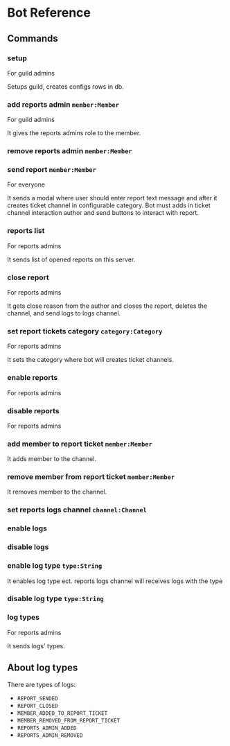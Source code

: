 # Bot Reference

## Commands

### setup

For guild admins

Setups guild, creates configs rows in db.

### add reports admin `member:Member`

For guild admins

It gives the reports admins role to the member.

### remove reports admin `member:Member`

### send report `member:Member`

For everyone

It sends a modal where user should enter report text message and after it creates ticket channel in configurable category. Bot must adds in ticket channel interaction author and send buttons to interact with report.

### reports list

For reports admins

It sends list of opened reports on this server.

### close report

For reports admins

It gets close reason from the author and closes the report, deletes the channel, and send logs to logs channel.

### set report tickets category `category:Category`

For reports admins

It sets the category where bot will creates ticket channels.

### enable reports

For reports admins

### disable reports

For reports admins

### add member to report ticket `member:Member`

It adds member to the channel.

### remove member from report ticket `member:Member`

It removes member to the channel.

### set reports logs channel `channel:Channel`

### enable logs

### disable logs

### enable log type `type:String`

It enables log type ect. reports logs channel will receives logs with the type

### disable log type `type:String`

### log types

For reports admins

It sends logs' types.

## About log types

There are types of logs:

- `REPORT_SENDED`
- `REPORT_CLOSED`
- `MEMBER_ADDED_TO_REPORT_TICKET`
- `MEMBER_REMOVED_FROM_REPORT_TICKET`
- `REPORTS_ADMIN_ADDED`
- `REPORTS_ADMIN_REMOVED`
